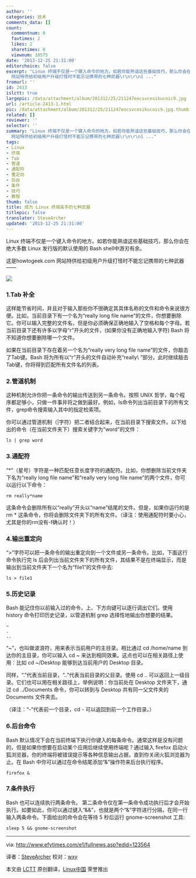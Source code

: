 ```yaml
---
author: ''
categories: 技术
comments_data: []
count:
  commentnum: 0
  favtimes: 2
  likes: 2
  sharetimes: 0
  viewnum: 10575
date: '2013-12-25 21:31:00'
editorchoice: false
excerpt: "Linux 终端不仅是一个键入命令的地方。如若你能熟谙这些基础技巧，那么你会在绝大多数 Linux 发行版的默认使用的 Bash shell中游刃有余。\r\n这是howtogeek.com
  网站特供给初级用户升级打怪时不能忘记携带的七种武器\r\n\r\n1 ..."
fromurl: ''
id: 2413
islctt: true
largepic: /data/attachment/album/201312/25/211247eocsvcesikucoic9.jpg
url: /article-2413-1.html
pic: /data/attachment/album/201312/25/211247eocsvcesikucoic9.jpg.thumb.jpg
related: []
reviewer: ''
selector: ''
summary: "Linux 终端不仅是一个键入命令的地方。如若你能熟谙这些基础技巧，那么你会在绝大多数 Linux 发行版的默认使用的 Bash shell中游刃有余。\r\n这是howtogeek.com
  网站特供给初级用户升级打怪时不能忘记携带的七种武器\r\n\r\n1 ..."
tags:
- Linux
- 终端
- Tab
- 管道
- 通配符
- 重定向
- 后台
- 条件
- 技巧
- 教程
thumb: false
title: 成为 Linux 终端高手的七种武器
titlepic: false
translator: SteveArcher
updated: '2013-12-25 21:31:00'
---
```


Linux 终端不仅是一个键入命令的地方。如若你能熟谙这些基础技巧，那么你会在绝大多数 Linux 发行版的默认使用的 Bash shell中游刃有余。


这是howtogeek.com 网站特供给初级用户升级打怪时不能忘记携带的七种武器——


![](/data/attachment/album/201312/25/211247eocsvcesikucoic9.jpg)


### 1.Tab 补全


这样能节省时间，并且对于输入那些你不很确定其具体名称的文件和命令来说很方便。比如，当前目录下有一个名为“really long file name”的文件，你想要删除它。你可以输入完整的文件名，但是你必须确保正确地输入了空格和每个字母。若当前目录下还有许多以字母“r”开头的文件，(如果你没有正确地输入字符) Bash 将不知道你想要删除哪一个文件。


如果在当前目录下存在着另一个名为“really very long file name”的文件，你敲击了Tab键。Bash 将为所有以“r”开头的文件自动补充“really\ ”部分。此时继续敲击Tab键，你将得到匹配所有文件名的列表。


### 2.管道机制


这种机制允许你把一条命令的输出传送到另一条命令。按照 UNIX 哲学，每个程序都足够小，只做一件事并将之做到最好。例如，ls命令列出当前目录下的所有文件，grep命令搜索输入其中的指定检索项。


你可以通过管道机制（|字符）把二者结合起来，在当前目录下搜索文件。以下给出的命令（在当前文件夹下）搜索关键字为“word”的文件：



```
ls | grep word

```

### 3.通配符


“\*”（星号）字符是一种匹配任意长度字符的通配符。比如，你想删除当前文件夹下名为“really long file name”和“really very long file name”的两个文件，你可以运行以下命令：



```
rm really*name

```

这条命令会删除所有以“really”开头以“name”结尾的文件。但是，如果你运行的是 rm \* 这条命令，你将会删除文件夹下的所有文件。（译注：使用通配符时要小心，尤其是你的rm没有-f确认时！）


### 4.输出重定向


“>”字符可以把一条命令的输出重定向到一个文件或另一条命令。比如，下面这行命令执行完 ls 后会列出当前文件夹下的所有文件，其结果不是在终端显示，而是输出到当前文件夹下一个名为“file1”的文件中去:



```
ls > file1

```

### 5.历史记录


Bash 能记住你以前输入过的命令，上、下方向键可以逐行调出它们。使用 history 命令打印历史记录，以管道机制 grep 选择性地输出你想要的结果。



```
~
. 
..

```

“~”，也叫做波浪符，用来表示当前用户的主目录。相比通过 cd /home/name 到达你的主目录，你可以输入 cd ~ 来达到相同效果。这点也可以在相关路径上使用：比如 cd ~/Desktop 能够到达当前用户的 Desktop 目录。


同样，“.”代表当前目录，“..”代表当前目录的父目录。使用 cd .. 可以返回上一级目录。它们也可以用在相关路径上，举例说明：你当前处在 Desktop 文件夹下，通过 cd ../Documents 命令，你可以转到与 Desktop 共有同一父文件夹的 Documents 文件夹去。


（译注：“-”代表前一个目录，cd - 可以返回到前一个工作目录。）


### 6.后台命令


Bash 默认情况下会在当前终端下执行你键入的每条命令。通常这样是没有问题的，但是如果你想要在启动某个应用后继续使用终端呢？通过输入 firefox 启动火狐浏览器，你的终端将被错误提示等各种信息输出占据，直到你关闭火狐浏览器为止。在 Bash 中你可以通过在命令结尾添加“&”操作符来后台执行程序。



```
firefox &

```

### 7.条件执行


Bash 也可以连续执行两条命令。 第二条命令仅在第一条命令成功执行后才会开始执行。如要如此，你可以通过键入“&&”，也就是两个“&”字符进行分隔，在同一行输入两条命令。下面给出的命令会在等待 5 秒后运行 gnome-screenshot 工具:



```
sleep 5 && gnome-screenshot 

```



---


via: <http://www.efytimes.com/e1/fullnews.asp?edid=123564>


译者：[SteveArcher](https://github.com/SteveArcher) 校对：[wxy](https://github.com/wxy)


本文由 [LCTT](https://github.com/LCTT/TranslateProject) 原创翻译，[Linux中国](http://linux.cn/) 荣誉推出